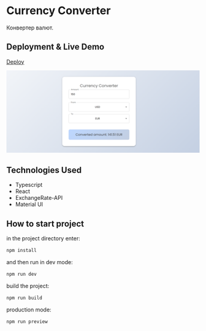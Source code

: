 # Currency Converter

Конвертер валют.

## Deployment & Live Demo

[Deploy](https://tatyanazakiryanova.github.io/Currency-Converter)

<img src="./src/assets/converterPreview.png" alt="preview">

## Technologies Used

- Typescript
- React
- ExchangeRate-API
- Material UI

## How to start project

in the project directory enter:

```js
npm install
```

and then run in dev mode:

```js
npm run dev
```

build the project:

```js
npm run build
```

production mode:

```js
npm run preview
```

